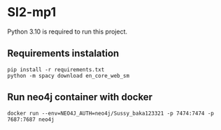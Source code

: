 # SI2-mp1

Python 3.10 is required to run this project.

## Requirements instalation

```
pip install -r requirements.txt
python -m spacy download en_core_web_sm
```

## Run neo4j container with docker

```
docker run --env=NEO4J_AUTH=neo4j/Sussy_baka123321 -p 7474:7474 -p 7687:7687 neo4j
```
